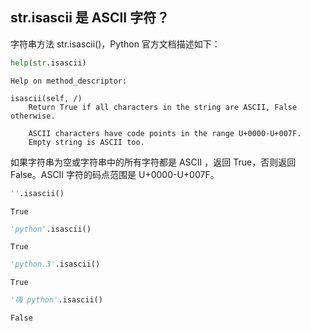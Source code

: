## str.isascii 是 ASCII 字符？

字符串方法 str.isascii()，Python 官方文档描述如下：


```python
help(str.isascii)
```

    Help on method_descriptor:
    
    isascii(self, /)
        Return True if all characters in the string are ASCII, False otherwise.
        
        ASCII characters have code points in the range U+0000-U+007F.
        Empty string is ASCII too.
    
    

如果字符串为空或字符串中的所有字符都是 ASCII ，返回 True，否则返回 False。ASCII 字符的码点范围是 U+0000-U+007F。


```python
''.isascii()
```




    True




```python
'python'.isascii()
```




    True




```python
'python.3'.isascii()
```




    True




```python
'嗨 python'.isascii()
```




    False


